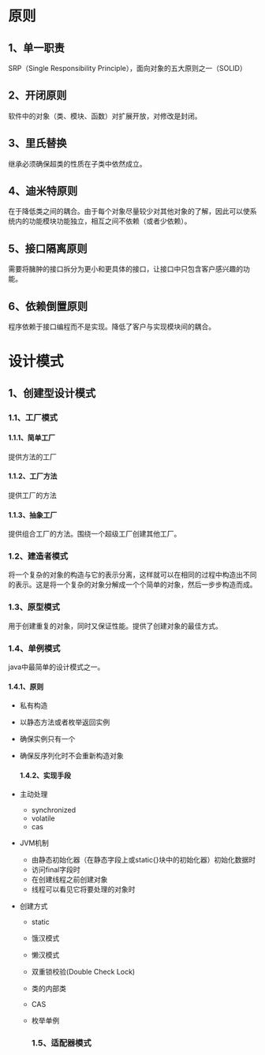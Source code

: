 # 原则

## 1、单一职责

SRP（Single Responsibility Principle），面向对象的五大原则之一（SOLID）

## 2、开闭原则

软件中的对象（类、模块、函数）对扩展开放，对修改是封闭。

## 3、里氏替换

继承必须确保超类的性质在子类中依然成立。

## 4、迪米特原则

在于降低类之间的耦合。由于每个对象尽量较少对其他对象的了解，因此可以使系统内的功能模块功能独立，相互之间不依赖（或者少依赖）。

## 5、接口隔离原则

需要将臃肿的接口拆分为更小和更具体的接口，让接口中只包含客户感兴趣的功能。

## 6、依赖倒置原则

程序依赖于接口编程而不是实现。降低了客户与实现模块间的耦合。

# 设计模式

## 1、创建型设计模式

### 1.1、工厂模式

#### 1.1.1、简单工厂

提供方法的工厂

#### 1.1.2、工厂方法

提供工厂的方法

#### 1.1.3、抽象工厂

提供组合工厂的方法。围绕一个超级工厂创建其他工厂。

### 1.2、建造者模式

将一个复杂的对象的构造与它的表示分离，这样就可以在相同的过程中构造出不同的表示。这是将一个复杂的对象分解成一个个简单的对象，然后一步步构造而成。

### 1.3、原型模式

用于创建重复的对象，同时又保证性能。提供了创建对象的最佳方式。

### 1.4、单例模式

java中最简单的设计模式之一。

#### 1.4.1、原则

- 私有构造
- 以静态方法或者枚举返回实例
- 确保实例只有一个
- 确保反序列化时不会重新构造对象
  
  #### 1.4.2、实现手段
- 主动处理
  - synchronized
  - volatile
  - cas
- JVM机制
  - 由静态初始化器（在静态字段上或static{}块中的初始化器）初始化数据时
  - 访问final字段时
  - 在创建线程之前创建对象
  - 线程可以看见它将要处理的对象时
- 创建方式
  - static
  - 饿汉模式
  - 懒汉模式
  - 双重锁校验(Double Check Lock)
  - 类的内部类
  - CAS
  - 枚举单例
    
    ### 1.5、适配器模式
